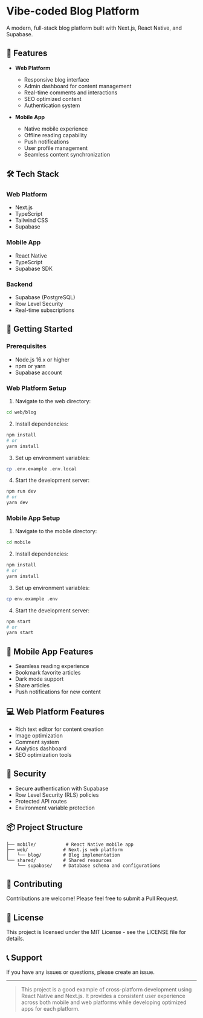 # Vibe-coded Blog Platform

A modern, full-stack blog platform built with Next.js, React Native, and Supabase.

## 🌟 Features

- **Web Platform**
  - Responsive blog interface
  - Admin dashboard for content management
  - Real-time comments and interactions
  - SEO optimized content
  - Authentication system

- **Mobile App**
  - Native mobile experience
  - Offline reading capability
  - Push notifications
  - User profile management
  - Seamless content synchronization

## 🛠 Tech Stack

### Web Platform
- Next.js
- TypeScript
- Tailwind CSS
- Supabase

### Mobile App
- React Native
- TypeScript
- Supabase SDK

### Backend
- Supabase (PostgreSQL)
- Row Level Security
- Real-time subscriptions

## 🚀 Getting Started

### Prerequisites
- Node.js 16.x or higher
- npm or yarn
- Supabase account

### Web Platform Setup
1. Navigate to the web directory:
```bash
cd web/blog
```

2. Install dependencies:
```bash
npm install
# or
yarn install
```

3. Set up environment variables:
```bash
cp .env.example .env.local
```

4. Start the development server:
```bash
npm run dev
# or
yarn dev
```

### Mobile App Setup
1. Navigate to the mobile directory:
```bash
cd mobile
```

2. Install dependencies:
```bash
npm install
# or
yarn install
```

3. Set up environment variables:
```bash
cp env.example .env
```

4. Start the development server:
```bash
npm start
# or
yarn start
```

## 📱 Mobile App Features
- Seamless reading experience
- Bookmark favorite articles
- Dark mode support
- Share articles
- Push notifications for new content

## 💻 Web Platform Features
- Rich text editor for content creation
- Image optimization
- Comment system
- Analytics dashboard
- SEO optimization tools

## 🔐 Security
- Secure authentication with Supabase
- Row Level Security (RLS) policies
- Protected API routes
- Environment variable protection

## 📦 Project Structure
```
├── mobile/           # React Native mobile app
├── web/             # Next.js web platform
│   └── blog/        # Blog implementation
└── shared/          # Shared resources
    └── supabase/    # Database schema and configurations
```

## 🤝 Contributing
Contributions are welcome! Please feel free to submit a Pull Request.

## 📄 License
This project is licensed under the MIT License - see the LICENSE file for details.

## 📞 Support
If you have any issues or questions, please create an issue.

---

> This project is a good example of cross-platform development using React Native and Next.js. It provides a consistent user experience across both mobile and web platforms while developing optimized apps for each platform. 